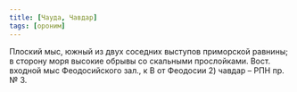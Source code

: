 ```yaml
---
title: [Чауда, Чавдар]
tags: [ороним]
---
```


Плоский мыс, южный из двух соседних выступов приморской равнины; в сторону моря
высокие обрывы со скальными прослойками. Вост. входной мыс Феодосийского зал., к
В от Феодосии 2) чавдар – РПН пр. № 3.
